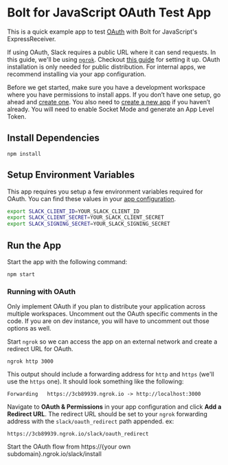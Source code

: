 # Bolt for JavaScript OAuth Test App

This is a quick example app to test [OAuth](https://api.slack.com/authentication/oauth-v2) with Bolt for JavaScript's ExpressReceiver.

If using OAuth, Slack requires a public URL where it can send requests. In this guide, we'll be using [`ngrok`](https://ngrok.com/download). Checkout [this guide](https://api.slack.com/tutorials/tunneling-with-ngrok) for setting it up. OAuth installation is only needed for public distribution. For internal apps, we recommend installing via your app configuration.

Before we get started, make sure you have a development workspace where you have permissions to install apps. If you don’t have one setup, go ahead and [create one](https://slack.com/create). You also need to [create a new app](https://api.slack.com/apps?new_app=1) if you haven’t already. You will need to enable Socket Mode and generate an App Level Token.

## Install Dependencies

```
npm install
```

## Setup Environment Variables

This app requires you setup a few environment variables required for OAuth. 
You can find these values in your [app configuration](https://api.slack.com/apps).

```bash
export SLACK_CLIENT_ID=YOUR_SLACK_CLIENT_ID
export SLACK_CLIENT_SECRET=YOUR_SLACK_CLIENT_SECRET
export SLACK_SIGNING_SECRET=YOUR_SLACK_SIGNING_SECRET
```

## Run the App

Start the app with the following command:

```
npm start
```

### Running with OAuth

Only implement OAuth if you plan to distribute your application across multiple workspaces. Uncomment out the OAuth specific comments in the code. If you are on dev instance, you will have to uncomment out those options as well.

Start `ngrok` so we can access the app on an external network and create a redirect URL for OAuth.

```
ngrok http 3000
```

This output should include a forwarding address for `http` and `https` (we'll use the `https` one). It should look something like the following:

```
Forwarding   https://3cb89939.ngrok.io -> http://localhost:3000
```

Navigate to **OAuth & Permissions** in your app configuration and click **Add a Redirect URL**. The redirect URL should be set to your `ngrok` forwarding address with the `slack/oauth_redirect` path appended. ex:

```
https://3cb89939.ngrok.io/slack/oauth_redirect
```

Start the OAuth flow from https://{your own subdomain}.ngrok.io/slack/install